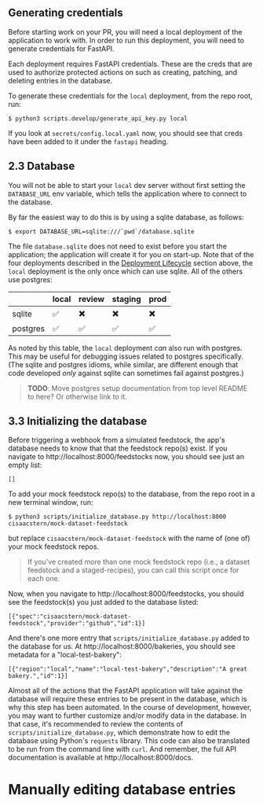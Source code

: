 ## Generating credentials

Before starting work on your PR, you will need a local deployment of the application to work with. In
order to run this deployment, you will need to generate credentials for FastAPI.

Each deployment requires FastAPI credentials. These are the creds that are used to authorize protected
actions on such as creating, patching, and deleting entries in the database.

To generate these credentials for the `local` deployment, from the repo root, run:

```console
$ python3 scripts.develop/generate_api_key.py local
```

If you look at `secrets/config.local.yaml` now, you should see that creds have been added to it under the
`fastapi` heading.

## 2.3 Database

You will not be able to start your `local` dev server without first setting the `DATABASE_URL` env variable,
which tells the application where to connect to the database.

By far the easiest way to do this is by using a sqlite database, as follows:

```console
$ export DATABASE_URL=sqlite:///`pwd`/database.sqlite
```

The file `database.sqlite` does not need to exist before you start the application; the application will
create it for you on start-up. Note that of the four deployments described in the
[Deployment Lifecycle](#1-deployment-lifecycle) section above, the `local` deployment is the only once which
can use sqlite. All of the others use postgres:

|          | local | review | staging | prod |
| -------- | ----- | ------ | ------- | ---- |
| sqlite   | ✅    | ✖️     | ✖️      | ✖️   |
| postgres | ✅    | ✅     | ✅      | ✅   |

As noted by this table, the `local` deployment _can_ also run with postgres. This may be useful for
debugging issues related to postgres specifically. (The sqlite and postgres idioms, while similar, are
different enough that code developed _only_ against sqlite can sometimes fail against postgres.)

> **TODO**: Move postgres setup documentation from top level README to here? Or otherwise link to it.

## 3.3 Initializing the database

Before triggering a webhook from a simulated feedstock, the app's database needs to know that that the
feedstock repo(s) exist. If you navigate to http://localhost:8000/feedstocks now, you should see just an
empty list:

```
[]
```

To add your mock feedstock repo(s) to the database, from the repo root in a new
terminal window, run:

```console
$ python3 scripts/initialize_database.py http://localhost:8000 cisaacstern/mock-dataset-feedstock
```

but replace `cisaacstern/mock-dataset-feedstock` with the name of (one of) your mock feedstock repos.

> If you've created more than one mock feedstock repo (i.e., a dataset feedstock and a staged-recipes),
> you can call this script once for each one.

Now, when you navigate to http://localhost:8000/feedstocks, you should see the feedstock(s) you just added
to the database listed:

```
[{"spec":"cisaacstern/mock-dataset-feedstock","provider":"github","id":1}]
```

And there's one more entry that `scripts/initialize_database.py` added to the database for us. At
http://localhost:8000/bakeries, you should see metadata for a "local-test-bakery":

```
[{"region":"local","name":"local-test-bakery","description":"A great bakery.","id":1}]
```

Almost all of the actions that the FastAPI application will take against the database will require
these entries to be present in the database, which is why this step has been automated. In the course
of development, however, you may want to further customize and/or modify data in the database. In that
case, it's recommended to review the contents of `scripts/initialize_database.py`, which demonstrate
how to edit the database using Python's `requests` library. This code can also be translated to be
run from the command line with `curl`. And remember, the full API documentation is available at
http://localhost:8000/docs.

# Manually editing database entries
